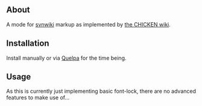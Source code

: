 ## About

A mode for [svnwiki] markup as implemented by [the CHICKEN wiki].

## Installation

Install manually or via [Quelpa] for the time being.

## Usage

As this is currently just implementing basic font-lock, there are no
advanced features to make use of...

[svnwiki]: https://wiki.call-cc.org/edit-help
[the CHICKEN wiki]: https://wiki.call-cc.org/
[Quelpa]: https://github.com/quelpa/quelpa
